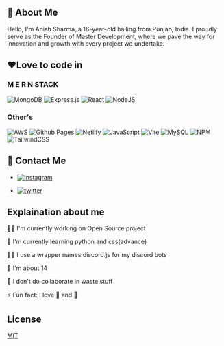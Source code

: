 
## 🚀 About Me
Hello, I'm Anish Sharma, a 16-year-old hailing from Punjab, India. I proudly serve as the Founder of Master Development, where we pave the way for innovation and growth with every project we undertake.

## ♥️Love to code in 
### M E R N STACK
![MongoDB](https://img.shields.io/badge/MongoDB-%234ea94b.svg?style=for-the-badge&logo=mongodb&logoColor=white)
![Express.js](https://img.shields.io/badge/express.js-%23404d59.svg?style=for-the-badge&logo=express&logoColor=%2361DAFB)
![React](https://img.shields.io/badge/react-%2320232a.svg?style=for-the-badge&logo=react&logoColor=%2361DAFB)
![NodeJS](https://img.shields.io/badge/node.js-6DA55F?style=for-the-badge&logo=node.js&logoColor=white)
### Other's 
![AWS](https://img.shields.io/badge/AWS-%23FF9900.svg?style=for-the-badge&logo=amazon-aws&logoColor=white)
![Github Pages](https://img.shields.io/badge/github%20pages-121013?style=for-the-badge&logo=github&logoColor=white)
![Netlify](https://img.shields.io/badge/netlify-%23000000.svg?style=for-the-badge&logo=netlify&logoColor=#00C7B7)
![JavaScript](https://img.shields.io/badge/javascript-%23323330.svg?style=for-the-badge&logo=javascript&logoColor=%23F7DF1E)
![Vite](https://img.shields.io/badge/vite-%23646CFF.svg?style=for-the-badge&logo=vite&logoColor=white)
![MySQL](https://img.shields.io/badge/mysql-4479A1.svg?style=for-the-badge&logo=mysql&logoColor=white)
![NPM](https://img.shields.io/badge/NPM-%23CB3837.svg?style=for-the-badge&logo=npm&logoColor=white)
![TailwindCSS](https://img.shields.io/badge/tailwindcss-%2338B2AC.svg?style=for-the-badge&logo=tailwind-css&logoColor=white)

## 🔗 Contact Me

- [![Instagram](https://img.shields.io/badge/Instagram-E4405F?style=for-the-badge&logo=instagram&logoColor=white)](https://www.linkedin.com/)

- [![twitter](https://img.shields.io/badge/twitter-1DA1F2?style=for-the-badge&logo=twitter&logoColor=white)](https://twitter.com/)


## Explaination about me 
👩‍💻 I'm currently working on Open Source project 

🧠 I'm currently learning python and css(advance)

👯‍♀️ I use a wrapper names  discord.js for my discord bots 

🤔 I'm about 14

💬 I don't do collaborate in waste stuff

⚡️ Fun fact: I love 🎸 and 🥁


## License

[MIT](https://choosealicense.com/licenses/mit/)

